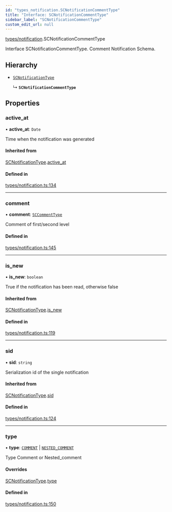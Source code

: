 ```yaml
---
id: "types_notification.SCNotificationCommentType"
title: "Interface: SCNotificationCommentType"
sidebar_label: "SCNotificationCommentType"
custom_edit_url: null
---
```


[types/notification](../modules/types_notification.md).SCNotificationCommentType

Interface SCNotificationCommentType.
Comment Notification Schema.

## Hierarchy

- [`SCNotificationType`](types_notification.SCNotificationType.md)

  ↳ **`SCNotificationCommentType`**

## Properties

### active\_at

• **active\_at**: `Date`

Time when the notification was generated

#### Inherited from

[SCNotificationType](types_notification.SCNotificationType.md).[active_at](types_notification.SCNotificationType.md#active_at)

#### Defined in

[types/notification.ts:134](https://github.com/selfcommunity/community-ui/blob/de7e3c8/packages/sc-core/src/types/notification.ts#L134)

___

### comment

• **comment**: [`SCCommentType`](types_comment.SCCommentType.md)

Comment of first/second level

#### Defined in

[types/notification.ts:145](https://github.com/selfcommunity/community-ui/blob/de7e3c8/packages/sc-core/src/types/notification.ts#L145)

___

### is\_new

• **is\_new**: `boolean`

True if the notification has been read, otherwise false

#### Inherited from

[SCNotificationType](types_notification.SCNotificationType.md).[is_new](types_notification.SCNotificationType.md#is_new)

#### Defined in

[types/notification.ts:119](https://github.com/selfcommunity/community-ui/blob/de7e3c8/packages/sc-core/src/types/notification.ts#L119)

___

### sid

• **sid**: `string`

Serialization id of the single notification

#### Inherited from

[SCNotificationType](types_notification.SCNotificationType.md).[sid](types_notification.SCNotificationType.md#sid)

#### Defined in

[types/notification.ts:124](https://github.com/selfcommunity/community-ui/blob/de7e3c8/packages/sc-core/src/types/notification.ts#L124)

___

### type

• **type**: [`COMMENT`](../enums/types_notification.SCNotificationTypologyType.md#comment) \| [`NESTED_COMMENT`](../enums/types_notification.SCNotificationTypologyType.md#nested_comment)

Type Comment or Nested_comment

#### Overrides

[SCNotificationType](types_notification.SCNotificationType.md).[type](types_notification.SCNotificationType.md#type)

#### Defined in

[types/notification.ts:150](https://github.com/selfcommunity/community-ui/blob/de7e3c8/packages/sc-core/src/types/notification.ts#L150)
